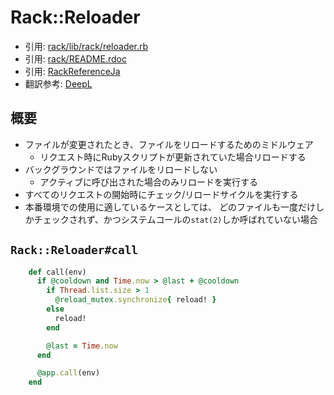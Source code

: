 # Rack::Reloader
- 引用: [rack/lib/rack/reloader.rb](https://github.com/rack/rack/blob/master/lib/rack/reloader.rb)
- 引用: [rack/README.rdoc](https://github.com/rack/rack/blob/master/README.rdoc)
- 引用: [RackReferenceJa](https://route477.net/w/RackReferenceJa.html)
- 翻訳参考: [DeepL](https://www.deepl.com/translator)

## 概要
- ファイルが変更されたとき、ファイルをリロードするためのミドルウェア
  - リクエスト時にRubyスクリプトが更新されていた場合リロードする
- バックグラウンドではファイルをリロードしない
  - アクティブに呼び出された場合のみリロードを実行する
- すべてのリクエストの開始時にチェック/リロードサイクルを実行する
- 本番環境での使用に適しているケースとしては、
  どのファイルも一度だけしかチェックされず、かつシステムコールの`stat(2)`しか呼ばれていない場合

## `Rack::Reloader#call`
```ruby
    def call(env)
      if @cooldown and Time.now > @last + @cooldown
        if Thread.list.size > 1
          @reload_mutex.synchronize{ reload! }
        else
          reload!
        end

        @last = Time.now
      end

      @app.call(env)
    end
```
